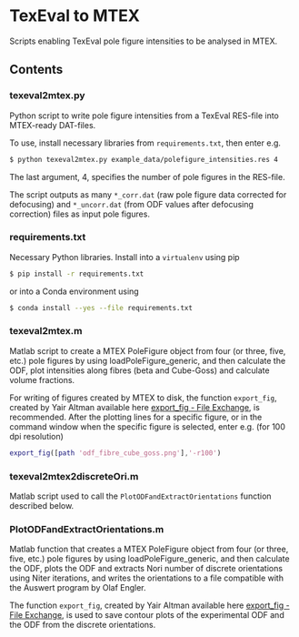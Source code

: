 # TexEval to MTEX

Scripts enabling TexEval pole figure intensities to be analysed in MTEX.

## Contents

### texeval2mtex.py

Python script to write pole figure intensities from a TexEval RES-file into MTEX-ready DAT-files.

To use, install necessary libraries from `requirements.txt`, then enter e.g.

```bash
$ python texeval2mtex.py example_data/polefigure_intensities.res 4
```

The last argument, 4, specifies the number of pole figures in the RES-file.

The script outputs as many `*_corr.dat` (raw pole figure data corrected for defocusing) and `*_uncorr.dat` (from ODF values after defocusing correction) files as input pole figures.

### requirements.txt

Necessary Python libraries. Install into a `virtualenv` using pip

```bash
$ pip install -r requirements.txt
```

or into a Conda environment using

```bash
$ conda install --yes --file requirements.txt
```

### texeval2mtex.m

Matlab script to create a MTEX PoleFigure object from four (or three, five, etc.) pole figures by using loadPoleFigure_generic, and then calculate the ODF, plot intensities along fibres (beta and Cube-Goss) and calculate volume fractions.

For writing of figures created by MTEX to disk, the function `export_fig`, created by Yair Altman available here [export_fig - File Exchange](https://se.mathworks.com/matlabcentral/fileexchange/23629-export_fig), is recommended. After the plotting lines for a specific figure, or in the command window when the specific figure is selected, enter e.g. (for 100 dpi resolution)

```matlab
export_fig([path 'odf_fibre_cube_goss.png'],'-r100')
```

### texeval2mtex2discreteOri.m

Matlab script used to call the `PlotODFandExtractOrientations` function described below.

### PlotODFandExtractOrientations.m

Matlab function that creates a MTEX PoleFigure object from four (or three, five, etc.) pole figures by using loadPoleFigure_generic, and then calculate the ODF, plots the ODF and extracts Nori number of discrete orientations using Niter iterations, and writes the orientations to a file compatible with the Auswert program by Olaf Engler.

The function `export_fig`, created by Yair Altman available here [export_fig - File Exchange](https://se.mathworks.com/matlabcentral/fileexchange/23629-export_fig), is used to save contour plots of the experimental ODF and the ODF from the discrete orientations.
